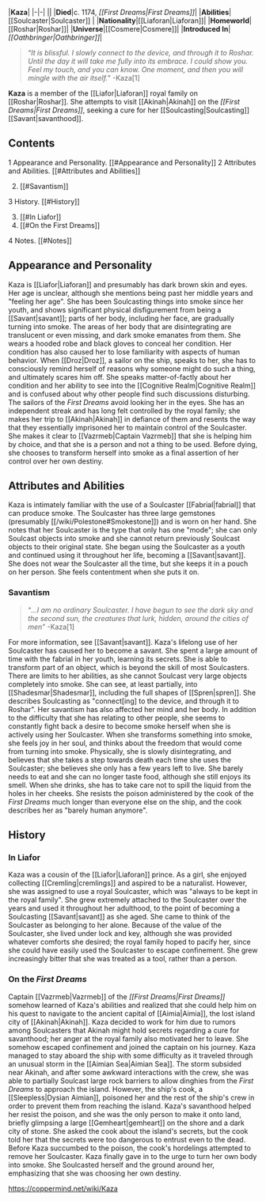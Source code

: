 |**Kaza**|
|-|-|
||
|**Died**|c. 1174, *[[First Dreams\|First Dreams]]*|
|**Abilities**|[[Soulcaster\|Soulcaster]] |
|**Nationality**|[[Liaforan\|Liaforan]]|
|**Homeworld**|[[Roshar\|Roshar]]|
|**Universe**|[[Cosmere\|Cosmere]]|
|**Introduced In**|*[[Oathbringer\|Oathbringer]]*|

>“*It is blissful. I slowly connect to the device, and through it to Roshar. Until the day it will take me fully into its embrace. I could show you. Feel my touch, and you can know. One moment, and then you will mingle with the air itself.*”
\-Kaza[1]


**Kaza** is a member of the [[Liafor\|Liaforan]] royal family on [[Roshar\|Roshar]]. She attempts to visit [[Akinah\|Akinah]] on the *[[First Dreams\|First Dreams]]*, seeking a cure for her [[Soulcasting\|Soulcasting]] [[Savant\|savanthood]].

## Contents

1 Appearance and Personality. [[#Appearance and Personality]] 
2 Attributes and Abilities. [[#Attributes and Abilities]] 

2. [[#Savantism]] 


3 History. [[#History]] 

3. [[#In Liafor]] 
3. [[#On the First Dreams]] 


4 Notes. [[#Notes]] 


## Appearance and Personality
 
Kaza is [[Liafor\|Liaforan]] and presumably has dark brown skin and eyes. Her age is unclear, although she mentions being past her middle years and "feeling her age". She has been Soulcasting things into smoke since her youth, and shows significant physical disfigurement from being a [[Savant\|savant]]; parts of her body, including her face, are gradually turning into smoke. The areas of her body that are disintegrating are translucent or even missing, and dark smoke emanates from them. She wears a hooded robe and black gloves to conceal her condition.
Her condition has also caused her to lose familiarity with aspects of human behavior. When [[Droz\|Droz]], a sailor on the ship, speaks to her, she has to consciously remind herself of reasons why someone might do such a thing, and ultimately scares him off. She speaks matter-of-factly about her condition and her ability to see into the [[Cognitive Realm\|Cognitive Realm]] and is confused about why other people find such discussions disturbing. The sailors of the *First Dreams* avoid looking her in the eyes.
She has an independent streak and has long felt controlled by the royal family; she makes her trip to [[Akinah\|Akinah]] in defiance of them and resents the way that they essentially imprisoned her to maintain control of the Soulcaster. She makes it clear to [[Vazrmeb\|Captain Vazrmeb]] that she is helping him by choice, and that she is a person and not a thing to be used. Before dying, she chooses to transform herself into smoke as a final assertion of her control over her own destiny.

## Attributes and Abilities
Kaza is intimately familiar with the use of a Soulcaster [[Fabrial\|fabrial]] that can produce smoke. The Soulcaster has three large gemstones (presumably [[/wiki/Polestone#Smokestone]]) and is worn on her hand. She notes that her Soulcaster is the type that only has one "mode"; she can only Soulcast objects into smoke and she cannot return previously Soulcast objects to their original state. She began using the Soulcaster as a youth and continued using it throughout her life, becoming a [[Savant\|savant]]. She does not wear the Soulcaster all the time, but she keeps it in a pouch on her person. She feels contentment when she puts it on.

### Savantism
>“*...I am no ordinary Soulcaster. I have begun to see the dark sky and the second sun, the creatures that lurk, hidden, around the cities of men*”
\-Kaza[1]


 
For more information, see [[Savant\|savant]].
Kaza's lifelong use of her Soulcaster has caused her to become a savant. She spent a large amount of time with the fabrial in her youth, learning its secrets. She is able to transform part of an object, which is beyond the skill of most Soulcasters. There are limits to her abilities, as she cannot Soulcast very large objects completely into smoke. She can see, at least partially, into [[Shadesmar\|Shadesmar]], including the full shapes of [[Spren\|spren]]. She describes Soulcasting as "connect[ing] to the device, and through it to Roshar".
Her savantism has also affected her mind and her body. In addition to the difficulty that she has relating to other people, she seems to constantly fight back a desire to become smoke herself when she is actively using her Soulcaster. When she transforms something into smoke, she feels joy in her soul, and thinks about the freedom that would come from turning into smoke. Physically, she is slowly disintegrating, and believes that she takes a step towards death each time she uses the Soulcaster; she believes she only has a few years left to live. She barely needs to eat and she can no longer taste food, although she still enjoys its smell. When she drinks, she has to take care not to spill the liquid from the holes in her cheeks. She resists the poison administered by the cook of the *First Dreams* much longer than everyone else on the ship, and the cook describes her as "barely human anymore".

## History
 
### In Liafor
Kaza was a cousin of the [[Liafor\|Liaforan]] prince. As a girl, she enjoyed collecting [[Cremling\|cremlings]] and aspired to be a naturalist. However, she was assigned to use a royal Soulcaster, which was "always to be kept in the royal family". She grew extremely attached to the Soulcaster over the years and used it throughout her adulthood, to the point of becoming a Soulcasting [[Savant\|savant]] as she aged. She came to think of the Soulcaster as belonging to her alone. Because of the value of the Soulcaster, she lived under lock and key, although she was provided whatever comforts she desired; the royal family hoped to pacify her, since she could have easily used the Soulcaster to escape confinement. She grew increasingly bitter that she was treated as a tool, rather than a person.

### On the *First Dreams*
Captain [[Vazrmeb\|Vazrmeb]] of the *[[First Dreams\|First Dreams]]* somehow learned of Kaza's abilities and realized that she could help him on his quest to navigate to the ancient capital of [[Aimia\|Aimia]], the lost island city of [[Akinah\|Akinah]]. Kaza decided to work for him due to rumors among Soulcasters that Akinah might hold secrets regarding a cure for savanthood; her anger at the royal family also motivated her to leave. She somehow escaped confinement and joined the captain on his journey.
Kaza managed to stay aboard the ship with some difficulty as it traveled through an unusual storm in the [[Aimian Sea\|Aimian Sea]]. The storm subsided near Akinah, and after some awkward interactions with the crew, she was able to partially Soulcast large rock barriers to allow dinghies from the *First Dreams* to approach the island. However, the ship's cook, a [[Sleepless\|Dysian Aimian]], poisoned her and the rest of the ship's crew in order to prevent them from reaching the island. Kaza's savanthood helped her resist the poison, and she was the only person to make it onto land, briefly glimpsing a large [[Gemheart\|gemheart]] on the shore and a dark city of stone. She asked the cook about the island's secrets, but the cook told her that the secrets were too dangerous to entrust even to the dead.
Before Kaza succumbed to the poison, the cook's hordelings attempted to remove her Soulcaster. Kaza finally gave in to the urge to turn her own body into smoke. She Soulcasted herself and the ground around her, emphasizing that she was choosing her own destiny.



https://coppermind.net/wiki/Kaza
